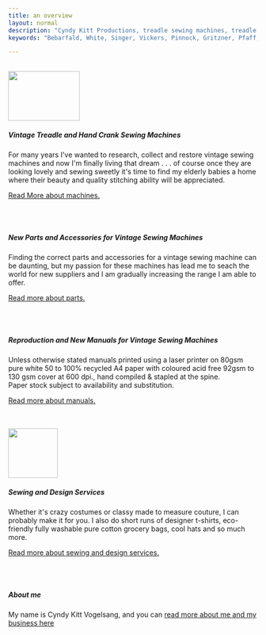 ```yaml
---
title: an overview
layout: normal
description: "Cyndy Kitt Productions, treadle sewing machines, treadle sewing machine parts, sewing machine parts, vintage treadle sewing machines, reproduction sewing machine manuals, sewing machine manual, sewing, clothing, accessories, costume, bags, eco friendly, green machine, craft, treadle, design, eco sewing, sustainable craft"
keywords: "Bebarfald, White, Singer, Vickers, Pinnock, Gritzner, Pfaff, treadle sewing machine, vintage sewing machine, sewing machine manual, sewing"

---
```


  <div class="container">
<div class="row">
<div class="col-1">&nbsp; </div><!-- end col -->
<div class="col-2 vertical-center"><span class="align-middle"> <img class="img-fluid" src="{{ "assets/pic/gen.head.gif" | relative_url }}" width="144" height="100"> </span></div><!-- end col -->
<div class="col-7">
  <h5>Vintage Treadle and Hand Crank Sewing Machines</h5>
  <p>For many years I've wanted to research, collect and restore vintage sewing machines and now I'm finally living that dream . . . of course once they are looking lovely and sewing sweetly it's time to find my elderly babies a home where their beauty and quality stitching ability will be appreciated.</p>
  <p><a href="{{ "machines" | relative_url }}">Read More about machines.</a></p>
  </div><!-- end col -->
<div class="col-2">&nbsp;</div><!-- end col -->
</div><!-- end row -->
<div class="row">
<div class="col-3">&nbsp;</div><!-- end col -->
<div class="col-7">
  <h5>New Parts and Accessories for Vintage Sewing Machines</h5>
  <p>Finding the correct parts and accessories for a vintage sewing machine can be daunting, but my passion for these machines has lead me to seach the world for new suppliers and I am gradually increasing the range I am able to offer. </p>
  <p><a href="{{ "stock" | relative_url }}">Read more about parts.</a></p>
</div><!-- end col -->
<div class="col-2">&nbsp;</div><!-- end col -->
</div><!-- end row -->

<div class="row my-4">
<div class="col-3">&nbsp; </div>
<div class="col-7">
<h5>Reproduction and New Manuals for Vintage Sewing Machines</h5>
  <p>Unless otherwise stated manuals printed using a laser printer on 80gsm pure white 50 to 100% recycled A4 paper with coloured acid free 92gsm to 130 gsm cover at 600 dpi., hand compiled &amp; stapled at the spine.<br> Paper stock subject to availability and substitution.</p>
  <p><a href="{{ "manuals" | relative_url }}" >Read more about manuals.</a></p>
  </div><!-- end col -->
<div class="col-2">&nbsp; </div>
</div><!-- end row -->
<div class="row my-4">
<div class="col-1">&nbsp; </div><!-- end col -->
<div class="col-2"> <img class="img-fluid" src="{{ "assets/pic/stn.100.gif" | relative_url }}" width="100" height="100"> </div><!-- end col -->
<div class="col-7">
  <h5>Sewing and Design Services</h5>
  <p>Whether it's crazy costumes or classy made to measure couture, I can probably make it for you. I also do short runs of designer t-shirts, eco-friendly fully washable pure cotton grocery bags, cool hats and so much more.</p>
  <p><a href="{{ "sewing" | relative_url }}">Read more about sewing and design services.</a></p>
  </div><!-- end col -->
<div class="col-2">&nbsp; </div>
</div><!-- end row -->
<div class="row my-4">
<div class="col-3">&nbsp; </div>
<div class="col-7">
  <h5>About me</h5>
  <p>My name is Cyndy Kitt Vogelsang, and you can  <a href="{{ "about.html" }} ">read more about me and my business here</a></p>
  </div><!-- end col -->
<div class="col-2">&nbsp;</div><!-- end col -->
</div><!-- end row -->
</div><!-- end of container -->
